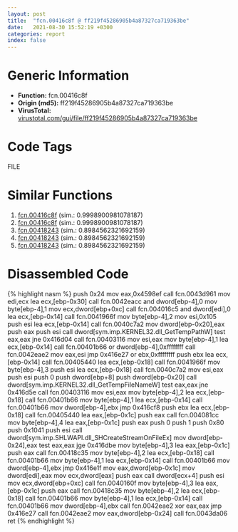 ```yaml
---
layout: post
title:  "fcn.00416c8f @ ff219f45286905b4a87327ca719363be"
date:   2021-08-30 15:52:19 +0300
categories: report
index: false
---
```


# Generic Information
- **Function:** fcn.00416c8f
- **Origin (md5):** ff219f45286905b4a87327ca719363be
- **VirusTotal:** [virustotal.com/gui/file/ff219f45286905b4a87327ca719363be][virustotal_ref]

# Code Tags
<span class="tag" id="FILE">FILE</span>


# Similar Functions

1. [fcn.00416c8f][similar_1_ref] (sim.: 0.9998900981078187)
2. [fcn.00416c8f][similar_2_ref] (sim.: 0.9998900981078187)
3. [fcn.00418243][similar_3_ref] (sim.: 0.8984562321692159)
4. [fcn.00418243][similar_4_ref] (sim.: 0.8984562321692159)
5. [fcn.00418243][similar_5_ref] (sim.: 0.8984562321692159)


# Disassembled Code

{% highlight nasm %}
push 0x24
mov eax,0x4598ef
call fcn.0043d961
mov edi,ecx
lea ecx,[ebp-0x30]
call fcn.0042eacc
and dword[ebp-4],0
mov byte[ebp-4],1
mov ecx,dword[ebp+0xc]
call fcn.004016c5
and dword[edi],0
lea ecx,[ebp-0x14]
call fcn.0041966f
mov byte[ebp-4],2
mov esi,0x105
push esi
lea ecx,[ebp-0x14]
call fcn.0040c7a2
mov dword[ebp-0x20],eax
push eax
push esi
call dword[sym.imp.KERNEL32.dll_GetTempPathW]
test eax,eax
jne 0x416d04
call fcn.00403116
mov esi,eax
mov byte[ebp-4],1
lea ecx,[ebp-0x14]
call fcn.00401b66
or dword[ebp-4],0xffffffff
call fcn.0042eae2
mov eax,esi
jmp 0x416e27
or ebx,0xffffffff
push ebx
lea ecx,[ebp-0x14]
call fcn.00405440
lea ecx,[ebp-0x18]
call fcn.0041966f
mov byte[ebp-4],3
push esi
lea ecx,[ebp-0x18]
call fcn.0040c7a2
mov esi,eax
push esi
push 0
push dword[ebp+8]
push dword[ebp-0x20]
call dword[sym.imp.KERNEL32.dll_GetTempFileNameW]
test eax,eax
jne 0x416d5e
call fcn.00403116
mov esi,eax
mov byte[ebp-4],2
lea ecx,[ebp-0x18]
call fcn.00401b66
mov byte[ebp-4],1
lea ecx,[ebp-0x14]
call fcn.00401b66
mov dword[ebp-4],ebx
jmp 0x416cf8
push ebx
lea ecx,[ebp-0x18]
call fcn.00405440
lea eax,[ebp-0x1c]
push eax
call fcn.004081cc
mov byte[ebp-4],4
lea eax,[ebp-0x1c]
push eax
push 0
push 1
push 0x80
push 0x1041
push esi
call dword[sym.imp.SHLWAPI.dll_SHCreateStreamOnFileEx]
mov dword[ebp-0x24],eax
test eax,eax
jge 0x416dbe
mov byte[ebp-4],3
lea eax,[ebp-0x1c]
push eax
call fcn.00418c35
mov byte[ebp-4],2
lea ecx,[ebp-0x18]
call fcn.00401b66
mov byte[ebp-4],1
lea ecx,[ebp-0x14]
call fcn.00401b66
mov dword[ebp-4],ebx
jmp 0x416e1f
mov eax,dword[ebp-0x1c]
mov dword[edi],eax
mov ecx,dword[eax]
push eax
call dword[ecx+4]
push esi
mov ecx,dword[ebp+0xc]
call fcn.0040160f
mov byte[ebp-4],3
lea eax,[ebp-0x1c]
push eax
call fcn.00418c35
mov byte[ebp-4],2
lea ecx,[ebp-0x18]
call fcn.00401b66
mov byte[ebp-4],1
lea ecx,[ebp-0x14]
call fcn.00401b66
mov dword[ebp-4],ebx
call fcn.0042eae2
xor eax,eax
jmp 0x416e27
call fcn.0042eae2
mov eax,dword[ebp-0x24]
call fcn.0043da06
ret 
{% endhighlight %}


[similar_1_ref]: /report/fcn.00416c8f@44e1ffcf4e71f4505c09d520fd75f1e4
[similar_2_ref]: /report/fcn.00416c8f@8e21fa3f0489a6a256cf202e57f712bc
[similar_3_ref]: /report/fcn.00418243@44e1ffcf4e71f4505c09d520fd75f1e4
[similar_4_ref]: /report/fcn.00418243@ff219f45286905b4a87327ca719363be
[similar_5_ref]: /report/fcn.00418243@8e21fa3f0489a6a256cf202e57f712bc
[virustotal_ref]: https://www.virustotal.com/gui/file/ff219f45286905b4a87327ca719363be
